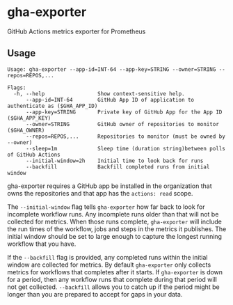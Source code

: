 # gha-exporter
GitHub Actions metrics exporter for Prometheus

## Usage

```
Usage: gha-exporter --app-id=INT-64 --app-key=STRING --owner=STRING --repos=REPOS,...

Flags:
  -h, --help                 Show context-sensitive help.
      --app-id=INT-64        GitHub App ID of application to authenticate as ($GHA_APP_ID)
      --app-key=STRING       Private key of GitHub App for the App ID ($GHA_APP_KEY)
      --owner=STRING         GitHub owner of repositories to monitor ($GHA_OWNER)
      --repos=REPOS,...      Repositories to monitor (must be owned by --owner)
      --sleep=1m             Sleep time (duration string)between polls of GitHub Actions
      --initial-window=2h    Initial time to look back for runs
      --backfill             Backfill completed runs from initial window
```

gha-exporter requires a GitHub app be installed in the organization that owns
the repositories and that app has the `actions: read` scope.

The `--initial-window` flag tells `gha-exporter` how far back to look for
incomplete workflow runs. Any incomplete runs older than that will not be
collected for metrics. When those runs complete, `gha-exporter` will include the
run times of the workflow, jobs and steps in the metrics it publishes. The
initial window should be set to large enough to capture the longest running
workflow that you have.

If the `--backfill` flag is provided, any completed runs within the initial
window are collected for metrics. By default `gha-exporter` only collects
metrics for workflows that completes after it starts. If `gha-exporter` is down
for a period, then any workflow runs that complete during that period will not
get collected. `--backfill` allows you to catch up if the period might be longer
than you are prepared to accept for gaps in your data.

